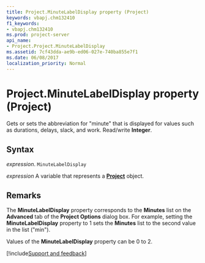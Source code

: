 ```yaml
---
title: Project.MinuteLabelDisplay property (Project)
keywords: vbapj.chm132410
f1_keywords:
- vbapj.chm132410
ms.prod: project-server
api_name:
- Project.Project.MinuteLabelDisplay
ms.assetid: 7cf43dda-ae9b-ed06-027e-740ba855e7f1
ms.date: 06/08/2017
localization_priority: Normal
---
```



# Project.MinuteLabelDisplay property (Project)

Gets or sets the abbreviation for "minute" that is displayed for values such as durations, delays, slack, and work. Read/write  **Integer**.


## Syntax

_expression_. `MinuteLabelDisplay`

_expression_ A variable that represents a **[Project](project.project.md)** object.


## Remarks

The  **MinuteLabelDisplay** property corresponds to the **Minutes** list on the **Advanced** tab of the **Project Options** dialog box. For example, setting the **MinuteLabelDisplay** property to 1 sets the **Minutes** list to the second value in the list ("min").

Values of the  **MinuteLabelDisplay** property can be 0 to 2.

[!include[Support and feedback](~/includes/feedback-boilerplate.md)]